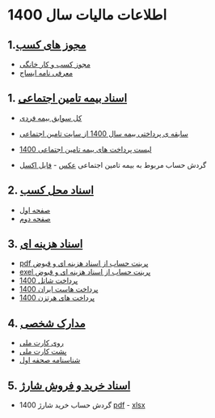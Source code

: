 # اطلاعات مالیات سال 1400

## 1.[مجوز های کسب](/مجوز%20های%20کسب)
  - [مجوز کسب و کار خانگی](/مجوز%20های%20کسب/مجوز%20کسب%20و%20کار%20خانگی.pdf)
  - [معرفی نامه ایساج](/مجوز%20های%20کسب/معرفی%20نامه%20از%20ایساج.jpg)

## 1. [اسناد بیمه تامین اجتماعی](/اسناد%20بیمه%20تامین%20اجتماعی)

  - [کل سوابق بیمه فردی](/اسناد%20بیمه%20تامین%20اجتماعی/کل%20سابقه%20ی%20بیمه%20فردی.pdf)
  - [سابقه ی پرداختی بیمه سال 1400 از سایت تامین اجتماعی](/اسناد%20بیمه%20تامین%20اجتماعی/سابقه%20ی%20پرداختی%20بیمه%20سال%201400%20از%20سایت%20تامین%20اجتماعی.pdf)

  - [لیست پرداخت های بیمه تامین اجتماعی 1400](/اسناد%20بیمه%20تامین%20اجتماعی/لیست%20پرداخت%20های%20بیمه%20تامین%20اجتماعی%201400.png)

  - گردش حساب مربوط به بیمه تامین اجتماعی [عکس](/اسناد%20بیمه%20تامین%20اجتماعی/گردش%20حساب%20مربوط%20به%20بیمه%20تامین%20اجتماعی.png) - [فایل اکسل](/اسناد%20بیمه%20تامین%20اجتماعی/گردش%20حساب%20مربوط%20به%20بیمه%20تامین%20اجتماعی.xlsx)

## 2. [اسناد محل کسب](/اسناد%20محل%20کسب)  
  - [صفحه اول](/اسناد%20محل%20کسب/SanadMahleKar_1.jpg)
  - [صفحه دوم](/اسناد%20محل%20کسب/SanadMahleKar_2.jpg)

## 3. [اسناد هزینه ای](/main/اسناد%20هزینه%20ای)
  - [pdf پرینت حساب از اسناد هزینه ای و قبوض](/اسناد%20هزینه%20ای/پرینت%20حساب%20از%20اسناد%20هزینه%20ای%20و%20قبوض.pdf)
  - [exel پرینت حساب از اسناد هزینه ای و قبوض](/اسناد%20هزینه%20ای/پرینت%20حساب%20از%20اسناد%20هزینه%20ای%20و%20قبوض.xlsx)
  - [پرداخت شاتل 1400](/اسناد%20هزینه%20ای/پرداخت%20شاتل%201400.png)
  - [پرداخت هاست ایران 1400](/اسناد%20هزینه%20ای/پرداخت%20هاست%20ایران%201400.png)
  - [پرداخت های هرتزن 1400](/اسناد%20هزینه%20ای/پرداخت%20های%20هرتزن%201400.png)

## 4. [مدارک شخصی](/مدارک%20شخصی)
  - [روی کارت ملی](/مدارک%20شخصی/cartMeli_1.jpg)
  - [پشت کارت ملی](/مدارک%20شخصی/cartMeli_2.jpg)
  - [شناسنامه صحفه اول](/مدارک%20شخصی/shenasname.jpg)

## 5. [اسناد خرید و فروش شارژ](/اسناد%20خرید%20و%20فروش%20شارژ)
  - گردش حساب خرید شارژ 1400 [pdf](/اسناد%20خرید%20و%20فروش%20شارژ/گردش%20حساب%20خرید%20شارژ%201400.pdf) - [xlsx](/اسناد%20خرید%20و%20فروش%20شارژ/گردش%20حساب%20خرید%20شارژ%201400.xlsx)
